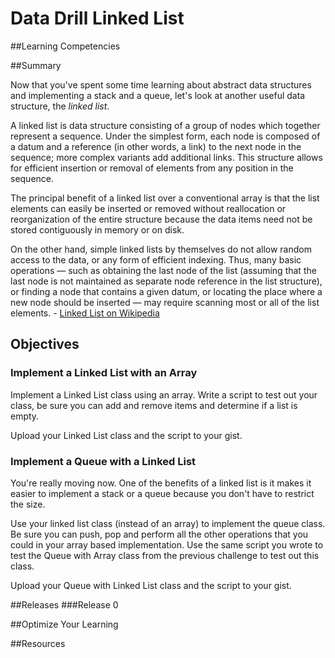 # Data Drill Linked List 
 
##Learning Competencies 

##Summary 

 Now that you've spent some time learning about abstract data structures and implementing a stack and a queue, let's look at another useful data structure, the *linked list*.  

A linked list is  data structure consisting of a group of nodes which together represent a sequence. Under the simplest form, each node is composed of a datum and a reference (in other words, a link) to the next node in the sequence; more complex variants add additional links. This structure allows for efficient insertion or removal of elements from any position in the sequence.

The principal benefit of a linked list over a conventional array is that the list elements can easily be inserted or removed without reallocation or reorganization of the entire structure because the data items need not be stored contiguously in memory or on disk. 

On the other hand, simple linked lists by themselves do not allow random access to the data, or any form of efficient indexing. Thus, many basic operations — such as obtaining the last node of the list (assuming that the last node is not maintained as separate node reference in the list structure), or finding a node that contains a given datum, or locating the place where a new node should be inserted — may require scanning most or all of the list elements.  - [Linked List on Wikipedia](http://en.wikipedia.org/wiki/Linked_list)


## Objectives

### Implement a Linked List with an Array
Implement a Linked List class using an array.  Write a script to test out your class, be sure you can add and remove items and determine if a list is empty.
  
Upload your Linked List class and the script to your gist. 

### Implement a Queue with a Linked List
You're really moving now.  One of the benefits of a linked list is it makes it easier to implement a stack or a queue because you don't have to restrict the size.  

Use your linked list class (instead of an array) to implement the queue class.  Be sure you can push, pop and perform all the other operations that you could in your array based implementation.  Use the same script you wrote to test the Queue with Array class from the previous challenge to test out this class.

Upload your Queue with Linked List class and the script to your gist. 

##Releases
###Release 0 

##Optimize Your Learning 

##Resources